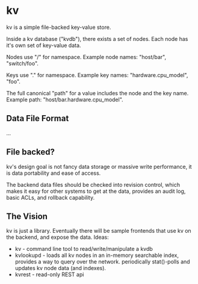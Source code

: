 # kv

kv is a simple file-backed key-value store.

Inside a kv database ("kvdb"), there exists a set of nodes. Each node
has it's own set of key-value data.

Nodes use "/" for namespace. Example node names: "host/bar", "switch/foo".

Keys use "." for namespace. Example key names: "hardware.cpu_model", "foo".

The full canonical "path" for a value includes the node and the key name.
Example path: "host/bar.hardware.cpu_model".

## Data File Format
...

## File backed?

kv's design goal is not fancy data storage or massive write performance,
it is data portability and ease of access.

The backend data files should be checked into revision control, which
makes it easy for other systems to get at the data, provides an audit
log, basic ACLs, and rollback capability.

## The Vision

kv is just a library. Eventually there will be sample frontends that
use kv on the backend, and expose the data. Ideas:

* kv - command line tool to read/write/manipulate a kvdb
* kvlookupd - loads all kv nodes in an in-memory searchable index,
  provides a way to query over the network. periodically stat()-polls
  and updates kv node data (and indexes).
* kvrest - read-only REST api
